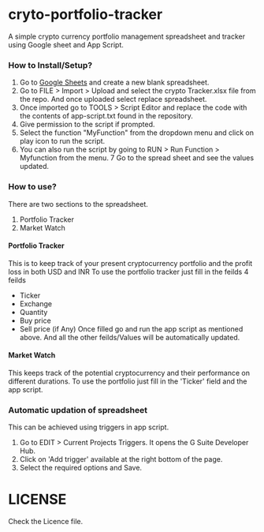 # cryto-portfolio-tracker
A simple crypto currency portfolio management spreadsheet and tracker using Google sheet and App Script.

### How to Install/Setup?
1. Go to [Google Sheets](https://docs.google.com/spreadsheets/u/0/) and create a new blank spreadsheet.
2. Go to FILE > Import > Upload and select the crypto Tracker.xlsx file from the repo. And once uploaded select replace spreadsheet.
3. Once imported go to TOOLS > Script Editor and replace the code with the contents of app-script.txt found in the repository.
4. Give permission to the script if prompted.
5. Select the function "MyFunction" from the dropdown menu and click on play icon to run the script.
6. You can also run the script by going to RUN > Run Function > Myfunction from the menu. 
7 Go to the spread sheet and see the values updated.

### How to use?
There are two sections to the spreadsheet.
1. Portfolio Tracker
2. Market Watch

#### Portfolio Tracker
This is to keep track of your present cryptocurrency portfolio and the profit loss in both USD and INR
To use the portfolio tracker just fill in the feilds 4 feilds
- Ticker	
- Exchange 
- Quantity
- Buy price
- Sell price (if Any)
Once filled go and run the app script as mentioned above. And all the other feilds/Values will be automatically updated.

#### Market Watch 
This keeps track of the potential cryptocurrency and their performance on different durations.
To use the portfolio just fill in the 'Ticker' field and the app script.

### Automatic updation of spreadsheet
This can be achieved using triggers in app script.
1. Go to EDIT > Current Projects Triggers. It opens the G Suite Developer Hub. 
2. Click on 'Add trigger' available at the right bottom of the page.
3. Select the required options and Save.

# LICENSE
Check the Licence file.
